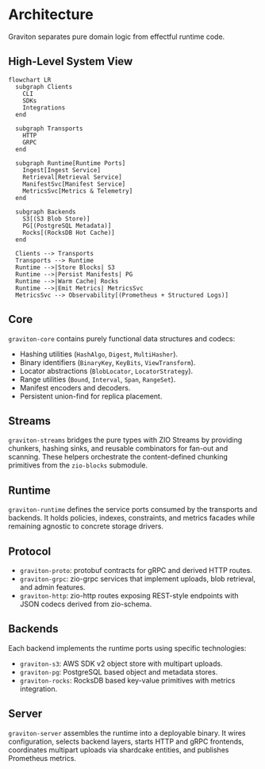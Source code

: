 # Architecture

Graviton separates pure domain logic from effectful runtime code.

## High-Level System View

```mermaid
flowchart LR
  subgraph Clients
    CLI
    SDKs
    Integrations
  end

  subgraph Transports
    HTTP
    GRPC
  end

  subgraph Runtime[Runtime Ports]
    Ingest[Ingest Service]
    Retrieval[Retrieval Service]
    ManifestSvc[Manifest Service]
    MetricsSvc[Metrics & Telemetry]
  end

  subgraph Backends
    S3[(S3 Blob Store)]
    PG[(PostgreSQL Metadata)]
    Rocks[(RocksDB Hot Cache)]
  end

  Clients --> Transports
  Transports --> Runtime
  Runtime -->|Store Blocks| S3
  Runtime -->|Persist Manifests| PG
  Runtime -->|Warm Cache| Rocks
  Runtime -->|Emit Metrics| MetricsSvc
  MetricsSvc --> Observability[(Prometheus + Structured Logs)]
```

## Core

`graviton-core` contains purely functional data structures and codecs:

- Hashing utilities (`HashAlgo`, `Digest`, `MultiHasher`).
- Binary identifiers (`BinaryKey`, `KeyBits`, `ViewTransform`).
- Locator abstractions (`BlobLocator`, `LocatorStrategy`).
- Range utilities (`Bound`, `Interval`, `Span`, `RangeSet`).
- Manifest encoders and decoders.
- Persistent union-find for replica placement.

## Streams

`graviton-streams` bridges the pure types with ZIO Streams by providing chunkers, hashing sinks, and reusable combinators for fan-out and scanning. These helpers orchestrate the content-defined chunking primitives from the `zio-blocks` submodule.

## Runtime

`graviton-runtime` defines the service ports consumed by the transports and backends. It holds policies, indexes, constraints, and metrics facades while remaining agnostic to concrete storage drivers.

## Protocol

- `graviton-proto`: protobuf contracts for gRPC and derived HTTP routes.
- `graviton-grpc`: zio-grpc services that implement uploads, blob retrieval, and admin features.
- `graviton-http`: zio-http routes exposing REST-style endpoints with JSON codecs derived from zio-schema.

## Backends

Each backend implements the runtime ports using specific technologies:

- `graviton-s3`: AWS SDK v2 object store with multipart uploads.
- `graviton-pg`: PostgreSQL based object and metadata stores.
- `graviton-rocks`: RocksDB based key-value primitives with metrics integration.

## Server

`graviton-server` assembles the runtime into a deployable binary. It wires configuration, selects backend layers, starts HTTP and gRPC frontends, coordinates multipart uploads via shardcake entities, and publishes Prometheus metrics.
